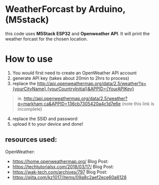 # WeatherForcast by Arduino, (M5stack)

this code uses **M5Stack ESP32** and **Openweather API**. 
It will print the weather forcast for the chosen location.

# How to use
1. You would first need to create an OpenWeather API account 
2. generate API key (takes about 20min to 2hrs to process)
3. replace the http://api.openweathermap.org/data/2.5/weather?q={yourCityName},{yourCountryInitial}&APPID={YourAPIKey}
> ie. http://api.openweathermap.org/data/2.5/weather?q=markham,ca&APPID=136cb7305420a4c1d7e6e (note this link is incomplete)
4. replace the SSID and password
5. upload it to your device and done! 



## resources used: 
OpenWeather:
- https://home.openweathermap.org/
Blog Post:
- https://techtutorialsx.com/2018/03/17/
Blog Post:
- https://wak-tech.com/archives/797
Blog Post:
- https://qiita.com/kz1017/items/09a8c2aef2ece60a6128
